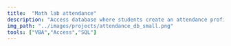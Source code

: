 ```yaml
---
title:  "Math lab attendance"
description: "Access database where students create an attendance profile and the application tracks student attendance and generates monthly reports. Also contains a suite of administrative tools such as data cleaning, live lab capacity queries and attendance validation."
img_path: "../images/projects/attendance_db_small.png"
tools: ["VBA","Access","SQL"]
---
```

